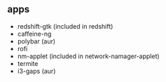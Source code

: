 ## apps
* redshift-gtk (included in redshift)
* caffeine-ng
* polybar (aur)
* rofi
* nm-applet (included in network-namager-applet)
* termite
* i3-gaps (aur)
